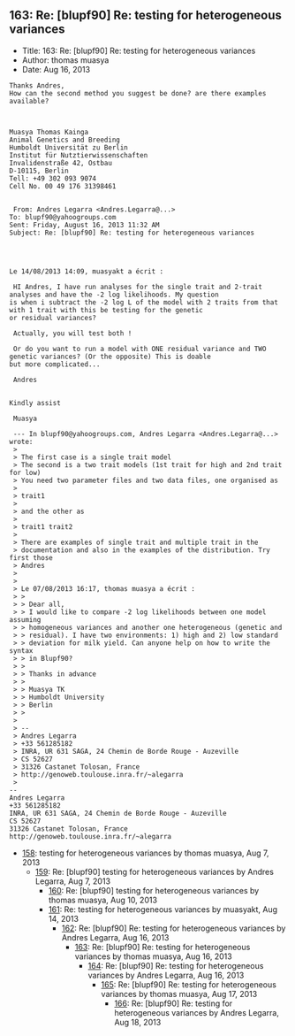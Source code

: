 ## 163: Re: [blupf90] Re: testing for heterogeneous variances

- Title: 163: Re: [blupf90] Re: testing for heterogeneous variances
- Author: thomas muasya
- Date: Aug 16, 2013

```
Thanks Andres,
How can the second method you suggest be done? are there examples available?


 
Muasya Thomas Kainga
Animal Genetics and Breeding
Humboldt Universität zu Berlin
Institut für Nutztierwissenschaften
Invalidenstraße 42, Ostbau
D-10115, Berlin 
Tell: +49 302 093 9074 
Cell No. 00 49 176 31398461


 From: Andres Legarra <Andres.Legarra@...>
To: blupf90@yahoogroups.com 
Sent: Friday, August 16, 2013 11:32 AM
Subject: Re: [blupf90] Re: testing for heterogeneous variances
 

 

Le 14/08/2013 14:09, muasyakt a écrit :

 HI Andres, I have run analyses for the single trait and 2-trait analyses and have the -2 log likelihoods. My question
is when i subtract the -2 log L of the model with 2 traits from that with 1 trait with this be testing for the genetic
or residual variances?

 Actually, you will test both !

 Or do you want to run a model with ONE residual variance and TWO genetic variances? (Or the opposite) This is doable
but more complicated...

 Andres


Kindly assist

 Muasya 

 --- In blupf90@yahoogroups.com, Andres Legarra <Andres.Legarra@...> wrote:
 >
 > The first case is a single trait model
 > The second is a two trait models (1st trait for high and 2nd trait for low)
 > You need two parameter files and two data files, one organised as
 > 
 > trait1
 > 
 > and the other as
 > 
 > trait1 trait2
 > 
 > There are examples of single trait and multiple trait in the 
 > documentation and also in the examples of the distribution. Try first those
 > Andres
 > 
 > 
 > Le 07/08/2013 16:17, thomas muasya a écrit :
 > >
 > > Dear all,
 > > I would like to compare -2 log likelihoods between one model assuming 
 > > homogeneous variances and another one heterogeneous (genetic and 
 > > residual). I have two environments: 1) high and 2) low standard 
 > > deviation for milk yield. Can anyone help on how to write the syntax 
 > > in Blupf90?
 > >
 > > Thanks in advance
 > >
 > > Muasya TK
 > > Humboldt University
 > > Berlin
 > > 
 > 
 > -- 
 > Andres Legarra
 > +33 561285182
 > INRA, UR 631 SAGA, 24 Chemin de Borde Rouge - Auzeville
 > CS 52627
 > 31326 Castanet Tolosan, France
 > http://genoweb.toulouse.inra.fr/~alegarra
 >
-- 
Andres Legarra
+33 561285182
INRA, UR 631 SAGA, 24 Chemin de Borde Rouge - Auzeville
CS 52627
31326 Castanet Tolosan, France
http://genoweb.toulouse.inra.fr/~alegarra
```

- [158](0158.md): testing for heterogeneous variances by thomas muasya, Aug 7, 2013
    - [159](0159.md): Re: [blupf90] testing for heterogeneous variances by Andres Legarra, Aug 7, 2013
        - [160](0160.md): Re: [blupf90] testing for heterogeneous variances by thomas muasya, Aug 10, 2013
        - [161](0161.md): Re: testing for heterogeneous variances by muasyakt, Aug 14, 2013
            - [162](0162.md): Re: [blupf90] Re: testing for heterogeneous variances by Andres Legarra, Aug 16, 2013
                - [163](0163.md): Re: [blupf90] Re: testing for heterogeneous variances by thomas muasya, Aug 16, 2013
                    - [164](0164.md): Re: [blupf90] Re: testing for heterogeneous variances by Andres Legarra, Aug 16, 2013
                        - [165](0165.md): Re: [blupf90] Re: testing for heterogeneous variances by thomas muasya, Aug 17, 2013
                            - [166](0166.md): Re: [blupf90] Re: testing for heterogeneous variances by Andres Legarra, Aug 18, 2013
